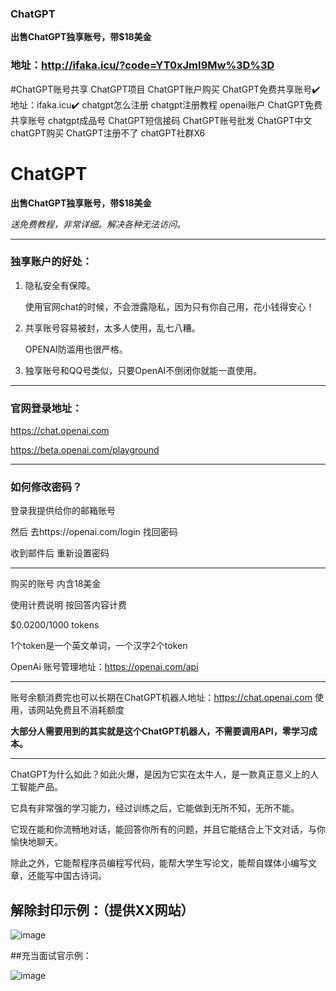 ### ChatGPT
**出售ChatGPT独享账号，带$18美金**
### 地址：http://ifaka.icu/?code=YT0xJmI9Mw%3D%3D
#ChatGPT账号共享
ChatGPT项目
ChatGPT账户购买
ChatGPT免费共享账号✔️ 
地址：ifaka.icu✔️
chatgpt怎么注册
chatgpt注册教程
openai账户
ChatGPT免费共享账号
chatgpt成品号
ChatGPT短信接码
ChatGPT账号批发
ChatGPT中文
chatGPT购买
ChatGPT注册不了
chatGPT社群X6
# ChatGPT
**出售ChatGPT独享账号，带$18美金**

*送免费教程，非常详细。解决各种无法访问。*


------------------------------------------------------------------------------------------------------------------------------------------

### 独享账户的好处：

1. 隐私安全有保障。

    使用官网chat的时候，不会泄露隐私，因为只有你自己用，花小钱得安心！

2. 共享账号容易被封，太多人使用，乱七八糟。

    OPENAI防滥用也很严格。

3. 独享账号和QQ号类似，只要OpenAI不倒闭你就能一直使用。

------------------------------------------------------------------------------------------------------------------------------------------

### 官网登录地址：

https://chat.openai.com

https://beta.openai.com/playground

------------------------------------------------------------------------------------------------------------------------------------------
### 如何修改密码？

登录我提供给你的邮箱账号

然后 去https://openai.com/login 找回密码

收到邮件后 重新设置密码

------------------------------------------------------------------------------------------------------------------------------------------
购买的账号 内含18美金

使用计费说明 按回答内容计费

$0.0200/1000 tokens

1个token是一个英文单词，一个汉字2个token

OpenAi 账号管理地址：https://openai.com/api

------------------------------------------------------------------------------------------------------------------------------------------

账号余额消费完也可以长期在ChatGPT机器人地址：https://chat.openai.com 使用，该网站免费且不消耗额度

**大部分人需要用到的其实就是这个ChatGPT机器人，不需要调用API，零学习成本。**

------------------------------------------------------------------------------------------------------------------------------------------

ChatGPT为什么如此？如此火爆，是因为它实在太牛人，是一款真正意义上的人工智能产品。

它具有非常强的学习能力，经过训练之后，它能做到无所不知，无所不能。

它现在能和你流畅地对话，能回答你所有的问题，并且它能结合上下文对话，与你愉快地聊天。

除此之外，它能帮程序员编程写代码，能帮大学生写论文，能帮自媒体小编写文章，还能写中国古诗词。

## 解除封印示例：（提供XX网站）

![image](https://user-images.githubusercontent.com/30280782/221349853-56313b0c-171a-4dca-a2f1-294d1ecbcfe2.png)

##充当面试官示例：

![image](https://user-images.githubusercontent.com/30280782/221349742-8c0eb5ea-4422-46cb-96f6-9f2fcb2287fe.png)
